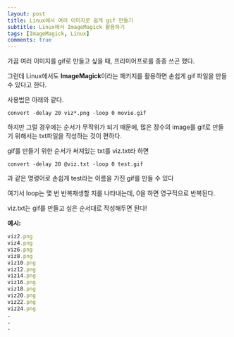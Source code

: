 ```yaml
---
layout: post
title: Linux에서 여러 이미지로 쉽게 gif 만들기
subtitle: Linux에서 ImageMagick 활용하기
tags: [ImageMagick, Linux]
comments: true
---
```


가끔 여러 이미지를 gif로 만들고 싶을 때, 프리미어프로를 종종 쓰곤 했다.

그런데 Linux에서도 **ImageMagick**이라는 패키지를 활용하면 손쉽게 gif 파일을 만들 수 있다고 한다.

사용법은 아래와 같다.

<code>convert -delay 20 viz*.png -loop 0 movie.gif</code>

하지만 그럴 경우에는 순서가 무작위가 되기 때문에, 많은 장수의 image를 gif로 만들기 위해서는 txt파일을 작성하는 것이 편하다.

gif를 만들기 위한 순서가 써져있는 txt를 viz.txt라 하면

<code>convert -delay 20 @viz.txt -loop 0 test.gif</code>

과 같은 명령어로 손쉽게 test라는 이름을 가진 gif를 만들 수 있다

여기서 loop는 몇 번 반복재생할 지를 나타내는데, 0을 하면 영구적으로 반복된다.


viz.txt는 gif를 만들고 싶은 순서대로 작성해두면 된다!

**예시:**
~~~ ruby
viz2.png
viz4.png
viz6.png
viz8.png
viz10.png
viz12.png
viz14.png
viz16.png
viz18.png
viz20.png
viz22.png
viz24.png
.
.
.
~~~

